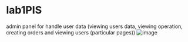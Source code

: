 # lab1PIS
admin panel for handle user data (viewing users data, viewing operation, creating orders and viewing users (particular pages)) 
![image](https://user-images.githubusercontent.com/59970759/227464847-9143b4b6-0a68-40cd-99d9-8c74bd457e77.png)
